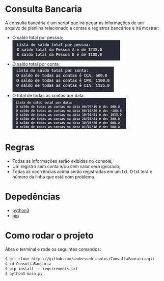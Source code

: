 # Consulta Bancaria
A consulta bancária é um script que irá pegar as informações de um arquivo de planilha relacionado a contas e registros bancários e irá mostrar:

<ul>
<li>O saldo total por pessoa;</li>
  <img width="350" src="doc/total_por_pessoa.png"/>
<li>O saldo total por conta;</li>
  <img width="330" src="doc/total_por_conta.png"/>
<li>O total de todas as contas por data.</li>
  <img width="370" src="doc/total_por_data.png"/>
</ul>


# Regras

<ul>
  <li>Todas as informações serão exibidas no console;</li>
  <li>Um registro sem conta e/ou sem valor será ignorado;</li>
<li>Todas as ocorrências acima serão registradas em um txt. O txt terá o número da linha que está com problema.</li>
</ul>

# Depedências

* [python3](https://www.python.org/)
* [pip](https://pip.pypa.io/en/stable/installing/)

# Como rodar o projeto

Abra o terminal e rode os seguintes comandos:
```
$ git clone https://github.com/andersonh-santos/ConsultaBancaria.git
$ cd ConsultaBancaria
$ pip install -r requirements.txt
$ python3 main.py
```
